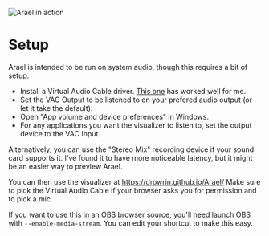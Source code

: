 ![Arael in action](https://repository-images.githubusercontent.com/226207572/d33e6580-1791-11ea-9829-89cc6dbb1868)

# Setup
Arael is intended to be run on system audio, though this requires a bit of setup.

* Install a Virtual Audio Cable driver. [This one](https://www.vb-audio.com/Cable/) has worked well for me.
* Set the VAC Output to be listened to on your prefered audio output (or let it take the default).
* Open "App volume and device preferences" in Windows.
* For any applications you want the visualizer to listen to, set the output device to the VAC Input.

Alternatively, you can use the "Stereo Mix" recording device if your sound card supports it. I've found it to have more noticeable latency, but it might be an easier way to preview Arael.

You can then use the visualizer at https://drowrin.github.io/Arael/
Make sure to pick the Virtual Audio Cable if your browser asks you for permission and to pick a mic.

If you want to use this in an OBS browser source, you'll need launch OBS with `--enable-media-stream`. You can edit your shortcut to make this easy.
